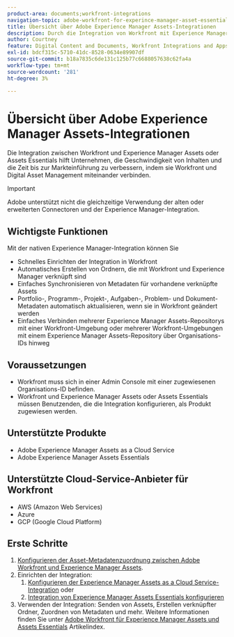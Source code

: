 ```yaml
---
product-area: documents;workfront-integrations
navigation-topic: adobe-workfront-for-experince-manager-asset-essentials
title: Übersicht über Adobe Experience Manager Assets-Integrationen
description: Durch die Integration von Workfront mit Experience Manager Assets oder Assets Essentials können Unternehmen die Geschwindigkeit von Inhalten und die Zeit bis zur Markteinführung verbessern, indem sie Workfront und Digital Asset Management miteinander verbinden.
author: Courtney
feature: Digital Content and Documents, Workfront Integrations and Apps
exl-id: bdcf315c-5710-41dc-8528-0634e89907df
source-git-commit: b18a7835c6de131c125b77c6688057638c62fa4a
workflow-type: tm+mt
source-wordcount: '281'
ht-degree: 3%

---
```


# Übersicht über Adobe Experience Manager Assets-Integrationen

<!-- Audited: 12/2023 -->

Die Integration zwischen Workfront und Experience Manager Assets oder Assets Essentials hilft Unternehmen, die Geschwindigkeit von Inhalten und die Zeit bis zur Markteinführung zu verbessern, indem sie Workfront und Digital Asset Management miteinander verbinden.

>[!IMPORTANT]
>
>Adobe unterstützt nicht die gleichzeitige Verwendung der alten oder erweiterten Connectoren und der Experience Manager-Integration.

## Wichtigste Funktionen

Mit der nativen Experience Manager-Integration können Sie

* Schnelles Einrichten der Integration in Workfront
* Automatisches Erstellen von Ordnern, die mit Workfront und Experience Manager verknüpft sind
* Einfaches Synchronisieren von Metadaten für vorhandene verknüpfte Assets
* Portfolio-, Programm-, Projekt-, Aufgaben-, Problem- und Dokument-Metadaten automatisch aktualisieren, wenn sie in Workfront geändert werden
* Einfaches Verbinden mehrerer Experience Manager Assets-Repositorys mit einer Workfront-Umgebung oder mehrerer Workfront-Umgebungen mit einem Experience Manager Assets-Repository über Organisations-IDs hinweg


## Voraussetzungen

* Workfront muss sich in einer Admin Console mit einer zugewiesenen Organisations-ID befinden.
* Workfront und Experience Manager Assets oder Assets Essentials müssen Benutzenden, die die Integration konfigurieren, als Produkt zugewiesen werden.


## Unterstützte Produkte

* Adobe Experience Manager Assets as a Cloud Service
* Adobe Experience Manager Assets Essentials

## Unterstützte Cloud-Service-Anbieter für Workfront

* AWS (Amazon Web Services)
* Azure
* GCP (Google Cloud Platform)


## Erste Schritte

1. [Konfigurieren der Asset-Metadatenzuordnung zwischen Adobe Workfront und Experience Manager Assets](https://experienceleague.adobe.com/en/docs/experience-manager-cloud-service/content/assets/integrations/configure-asset-metadata-mapping).
1. Einrichten der Integration:
   1. [Konfigurieren der Experience Manager Assets as a Cloud Service-Integration](/help/quicksilver/administration-and-setup/configure-integrations/configure-aacs-integration.md)
oder
   1. [Integration von Experience Manager Assets Essentials konfigurieren](/help/quicksilver/documents/adobe-workfront-for-experience-manager-assets-essentials/setup-asset-essentials.md)
1. Verwenden der Integration: Senden von Assets, Erstellen verknüpfter Ordner, Zuordnen von Metadaten und mehr. Weitere Informationen finden Sie unter [Adobe Workfront für Experience Manager Assets und Assets Essentials](/help/quicksilver/documents/adobe-workfront-for-experience-manager-assets-essentials/workfront-for-aem-asset-essentials.md) Artikelindex.
